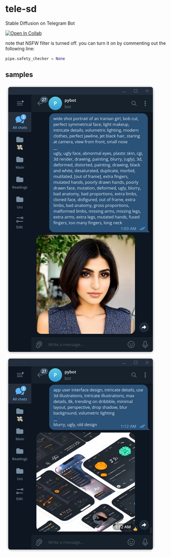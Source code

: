 # tele-sd
Stable Diffusion on Telegram Bot  

[![Open In Collab](https://colab.research.google.com/assets/colab-badge.svg)](https://colab.research.google.com/github/blackestwhite/tele-sd/blob/master/app.ipynb)

note that NSFW filter is turned off.
you can turn it on by commenting out the following line:
```py
pipe.safety_checker = None
```

## samples
![Iranian Woman, stable diffusion telegram bot](/assets/sample-0.png)
![UI design, stable diffusion telegram bot](/assets/sample-1.png)